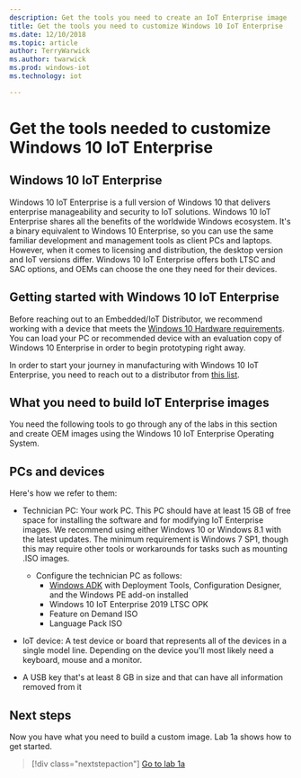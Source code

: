 ```yaml
---
description: Get the tools you need to create an IoT Enterprise image
title: Get the tools you need to customize Windows 10 IoT Enterprise
ms.date: 12/10/2018
ms.topic: article
author: TerryWarwick
ms.author: twarwick
ms.prod: windows-iot
ms.technology: iot

---
```


# Get the tools needed to customize Windows 10 IoT Enterprise

## Windows 10 IoT Enterprise

Windows 10 IoT Enterprise is a full version of Windows 10 that delivers enterprise manageability and security to IoT solutions. Windows 10 IoT Enterprise shares all the benefits of the worldwide Windows ecosystem. It's a binary equivalent to Windows 10 Enterprise, so you can use the same familiar development and management tools as client PCs and laptops. However, when it comes to licensing and distribution, the desktop version and IoT versions differ. Windows 10 IoT Enterprise offers both LTSC and SAC options, and OEMs can choose the one they need for their devices.

## Getting started with Windows 10 IoT Enterprise

Before reaching out to an Embedded/IoT Distributor, we recommend working with a device that meets the [Windows 10 Hardware requirements](/windows-hardware/design/minimum/minimum-hardware-requirements-overview). You can load your PC or recommended device with an evaluation copy of Windows 10 Enterprise in order to begin prototyping right away.  

In order to start your journey in manufacturing with Windows 10 IoT Enterprise, you need to reach out to a distributor from [this list](https://query.prod.cms.rt.microsoft.com/cms/api/am/binary/RWCpaM).

## What you need to build IoT Enterprise images

You need the following tools to go through any of the labs in this section and create OEM images using the Windows 10 IoT Enterprise Operating System.

## PCs and devices

Here's how we refer to them:

- Technician PC: Your work PC. This PC should have at least 15 GB of free space for installing the software and for modifying IoT Enterprise images. We recommend using either Windows 10 or Windows 8.1 with the latest updates. The minimum requirement is Windows 7 SP1, though this may require other tools or workarounds for tasks such as mounting .ISO images.

  - Configure the technician PC as follows:
    - [Windows ADK](/windows-hardware/get-started/adk-install) with Deployment Tools, Configuration Designer, and the Windows PE add-on installed
    - Windows 10 IoT Enterprise 2019 LTSC OPK
    - Feature on Demand ISO
    - Language Pack ISO

- IoT device: A test device or board that represents all of the devices in a single model line. Depending on the device you'll most likely need a keyboard, mouse and a monitor.
- A USB key that's at least 8 GB in size and that can have all information removed from it

## Next steps

Now you have what you need to build a custom image. Lab 1a shows how to get started.

>[!div class="nextstepaction"]
>[Go to lab 1a](iot-ent-create-a-basic-image.md)
